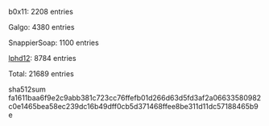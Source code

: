 b0x11: 2208 entries

Galgo: 4380 entries

SnappierSoap: 1100 entries

[lphd12](https://github.com/lphd12): 8784 entries

Total: 21689 entries

sha512sum
fa1611baa6f9e2c9abb381c723cc76ffefb01d266d63d5fd3af2a06633580982c0e1465bea58ec239dc16b49dff0cb5d371468ffee8be311d11dc57188465b9e
